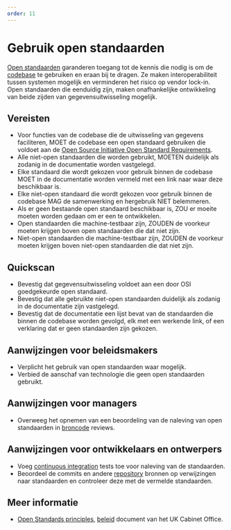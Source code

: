 ```yaml
---
order: 11
---
```


# Gebruik open standaarden

[Open standaarden](../glossary.md#open-standard) garanderen toegang tot de kennis die nodig is om de [codebase](../glossary.md#codebase) te gebruiken en eraan bij te dragen.
Ze maken interoperabiliteit tussen systemen mogelijk en verminderen het risico op vendor lock-in.
Open standaarden die eenduidig zijn, maken onafhankelijke ontwikkeling van beide zijden van gegevensuitwisseling mogelijk.

## Vereisten

* Voor functies van de codebase die de uitwisseling van gegevens faciliteren, MOET de codebase een open standaard gebruiken die voldoet aan de [Open Source Initiative Open Standard Requirements](https://opensource.org/osr).
* Alle niet-open standaarden die worden gebruikt, MOETEN duidelijk als zodanig in de documentatie worden vastgelegd.
* Elke standaard die wordt gekozen voor gebruik binnen de codebase MOET in de documentatie worden vermeld met een link naar waar deze beschikbaar is.
* Elke niet-open standaard die wordt gekozen voor gebruik binnen de codebase MAG de samenwerking en hergebruik NIET belemmeren.
* Als er geen bestaande open standaard beschikbaar is, ZOU er moeite moeten worden gedaan om er een te ontwikkelen.
* Open standaarden die machine-testbaar zijn, ZOUDEN de voorkeur moeten krijgen boven open standaarden die dat niet zijn.
* Niet-open standaarden die machine-testbaar zijn, ZOUDEN de voorkeur moeten krijgen boven niet-open standaarden die dat niet zijn.

## Quickscan

* Bevestig dat gegevensuitwisseling voldoet aan een door OSI goedgekeurde open standaard.
* Bevestig dat alle gebruikte niet-open standaarden duidelijk als zodanig in de documentatie zijn vastgelegd.
* Bevestig dat de documentatie een lijst bevat van de standaarden die binnen de codebase worden gevolgd, elk met een werkende link, of een verklaring dat er geen standaarden zijn gekozen.

## Aanwijzingen voor beleidsmakers

* Verplicht het gebruik van open standaarden waar mogelijk.
* Verbied de aanschaf van technologie die geen open standaarden gebruikt.

## Aanwijzingen voor managers

* Overweeg het opnemen van een beoordeling van de naleving van open standaarden in [broncode](../glossary.md#source-code) reviews.

## Aanwijzingen voor ontwikkelaars en ontwerpers

* Voeg [continuous integration](../glossary.md#continuous-integration) tests toe voor naleving van de standaarden.
* Beoordeel de commits en andere [repository](../glossary.md#repository) bronnen op verwijzingen naar standaarden en controleer deze met de vermelde standaarden.

## Meer informatie

* [Open Standards principles](https://www.gov.uk/government/publications/open-standards-principles/open-standards-principles), [beleid](../glossary.md#policy) document van het UK Cabinet Office.
